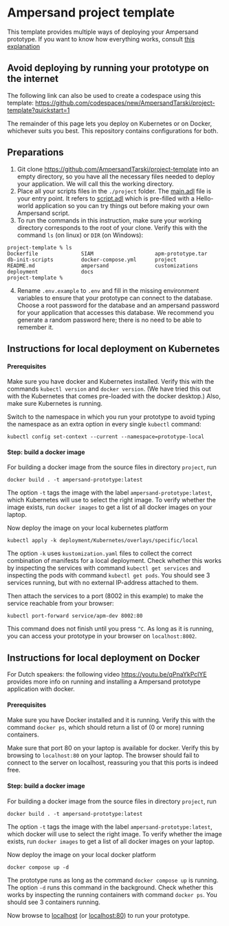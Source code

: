 # Ampersand project template

This template provides multiple ways of deploying your Ampersand prototype.
If you want to know how everything works, consult [this explanation](docs/About.md)

## Avoid deploying by running your prototype on the internet
The following link can also be used to create a codespace using this template:
https://github.com/codespaces/new/AmpersandTarski/project-template?quickstart=1

The remainder of this page lets you deploy on Kubernetes or on Docker, whichever suits you best. This repository contains configurations for both.

## Preparations
1. Git clone https://github.com/AmpersandTarski/project-template into an empty directory, so you have all the necessary files needed to deploy your application. We will call this the working directory.
2. Place all your scripts files in the `./project` folder. The [main.adl](./project/main.adl) file is your entry point. It refers to [script.adl](./project/scipt.adl) which is pre-filled with a Hello-world application so you can try things out before making your own Ampersand script.
3. To run the commands in this instruction, make sure your working directory corresponds to the root of your clone.
Verify this with the command `ls` (on linux) or `DIR` (on Windows):
```
project-template % ls
Dockerfile              SIAM                    apm-prototype.tar       db-init-scripts         docker-compose.yml      project
README.md               ampersand               customizations          deployment              docs
project-template % 
```
4. Rename `.env.example` to `.env` and fill in the missing environment variables to ensure that your prototype can connect to the database. Choose a root password for the database and an ampersand password for your application that accesses this database. We recommend you generate a random password here; there is no need to be able to remember it.

## Instructions for local deployment on Kubernetes
#### Prerequisites
Make sure you have docker and Kubernetes installed. Verify this with the commands `kubectl version` and `docker version`. (We have tried this out with the Kubernetes that comes pre-loaded with the docker desktop.)
Also, make sure Kubernetes is running.

Switch to the namespace in which you run your prototype to avoid typing the namespace as an extra option in every single `kubectl` command:
```
kubectl config set-context --current --namespace=prototype-local
```
#### Step: build a docker image
For building a docker image from the source files in directory `project`, run
```
docker build . -t ampersand-prototype:latest
```
The option `-t` tags the image with the label `ampersand-prototype:latest`, which Kubernetes will use to select the right image. To verify whether the image exists, run `docker images` to get a list of all docker images on your laptop.

Now deploy the image on your local kubernetes platform
```
kubectl apply -k deployment/Kubernetes/overlays/specific/local
```
The option `-k` uses `kustomization.yaml` files to collect the correct combination of manifests for a local deployment.
Check whether this works by inspecting the services with command `kubectl get services` and inspecting the pods with command `kubectl get pods`.
You should see 3 services running, but with no external IP-address attached to them.

Then attach the services to a port (8002 in this example) to make the service reachable from your browser:
```
kubectl port-forward service/apm-dev 8002:80
```
This command does not finish until you press `^C`. As long as it is running, you can access your prototype in your browser on `localhost:8002`.

## Instructions for local deployment on Docker
For Dutch speakers: the following video https://youtu.be/qPnaYkPclYE provides more info on running and installing a Ampersand prototype application with docker.

#### Prerequisites
Make sure you have Docker installed and it is running. Verify this with the command `docker ps`, which should return a list of (0 or more) running containers.

Make sure that port 80 on your laptop is available for docker. Verify this by browsing to `localhost:80` on your laptop. The browser should fail to connect to the server on localhost, reassuring you that this ports is indeed free.

#### Step: build a docker image
For building a docker image from the source files in directory `project`, run
```
docker build . -t ampersand-prototype:latest
```
The option `-t` tags the image with the label `ampersand-prototype:latest`, which docker will use to select the right image. To verify whether the image exists, run `docker images` to get a list of all docker images on your laptop.

Now deploy the image on your local docker platform
```
docker compose up -d
```
The prototype runs as long as the command `docker compose up` is running. The option `-d` runs this command in the background.
Check whether this works by inspecting the running containers with command `docker ps`.
You should see 3 containers running.

Now browse to [localhost](http://localhost) (or [localhost:80](http://localhost:80)) to run your prototype.
